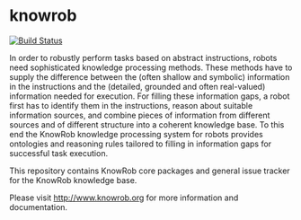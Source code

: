 knowrob
=======

[![Build Status](https://travis-ci.org/knowrob/knowrob.svg?branch=master)](https://travis-ci.org/knowrob/knowrob)

In order to robustly perform tasks based on abstract instructions, robots need sophisticated knowledge processing
methods. These methods have to supply the difference between the (often shallow and symbolic) information in the
instructions and the (detailed, grounded and often real-valued) information needed for execution. For filling these
information gaps, a robot first has to identify them in the instructions, reason about suitable information sources,
and combine pieces of information from different sources and of different structure into a coherent knowledge base.
To this end the KnowRob knowledge processing system for robots provides ontologies and reasoning rules
tailored to filling in information gaps for successful task execution.

This repository contains
KnowRob core packages and general issue tracker for the KnowRob knowledge base.

Please visit http://www.knowrob.org for more information and documentation.
